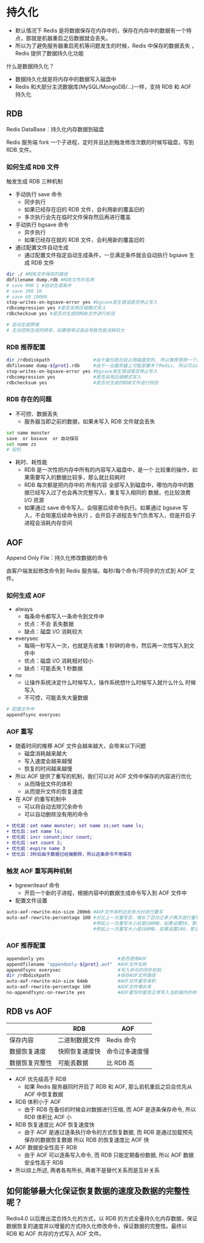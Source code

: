 # 持久化

- 默认情况下 Redis 是将数据保存在内存中的，保存在内存中的数据有一个特点，那就是机器重启之后数据就会丢失。
- 所以为了避免服务器重启死机等问题发生的时候，Redis 中保存的数据丢失 ，Redis 提供了数据持久化功能

什么是数据持久化？

- 数据持久化就是将内存中的数据写入磁盘中
- Redis 和大部分主流数据库(MySQL/MongoDB/...)一样，支持 RDB 和 AOF 持久化

## RDB

Redis DataBase：持久化内存数据到磁盘

Redis 服务端 fork 一个子进程，定时并且达到触发修改次数的时候写磁盘，写到 RDB 文件。

### 如何生成 RDB 文件

触发生成 RDB 三种机制

- 手动执行 save 命令
  - 同步执行
  - 如果已经存在旧的 RDB 文件，会利用新的覆盖旧的
  - 多次执行会先在临时文件保存然后再进行覆盖
- 手动执行 bgsave 命令
  - 异步执行
  - 如果已经存在就的 RDB 文件，会利用新的覆盖旧的
- 通过配置文件自动生成
  - 通过配置文件指定自动生成条件，一旦满足条件就会自动执行 bgsave 生成 RDB 文件

```sh
dir ./ #RDB文件保存的路径
dbfilename dump.rdb #RDB文件的名称
# save 900 1 #自动生成条件
# save 300 10
# save 60 10000
stop-writes-on-bgsave-error yes #bgsave发生错误是否停止写入
rdbcompression yes #是否采用压缩模式写入
rdbchecksum yes #是否对生成的RDB文件进行校验

# 自动生成弊端
# 无法控制生成的频率，如果频率过高会导致性能消耗较大
```

### RDB 推荐配置

```sh
dir /rdbdiskpath                #由于备份是比较占用磁盘空的, 所以推荐使用一个比较大的磁盘路径
dbfilename dump-${prot}.rdb     #由于一台服务器上可能部署多个Redis, 所以可以给RDB文件添加端口号作为区分
stop-writes-on-bgsave-error yes #bgsave发生错误是否停止写入
rdbcompression yes              #是否采用压缩模式写入
rdbchecksum yes                 #是否对生成的RDB文件进行校验
```

### RDB 存在的问题

- 不可控、数据丢失
  - 服务器当即之前的数据，如果未写入 RDB 文件就会丢失

```sh
set name monster
save  or basave  or 自动保存
set name zs
# 宕机
```

- 耗时、耗性能
  - RDB 是一次性把内存中所有的内容写入磁盘中，是一个 比较重的操作，如果需要写入的数据比较多，那么就比较耗时
  - RDB 每次都是把内存中的 所有内容 全部写入到磁盘中，哪怕内存中的数据已经写入过了也会再次完整写入，重复写入相同的 数据，也比较浪费 I/O 资源
  - 如果通过 save 命令写入，会阻塞后续命令执行。如果通过 bgsave 写入，不会阻塞后续命令执行 ，会开启子进程去专门负责写入，但是开启子进程会消耗内存空间

## AOF

Append Only File：持久化修改数据的命令

由客户端发起修改命令到 Redis 服务端，每秒/每个命令/不同步的方式到 AOF 文件。

### 如何生成 AOF

- always
  - 每条命令都写入一条命令到文件中
  - 优点：不会 丢失数据
  - 缺点：磁盘 I/O 消耗较大
- everysec
  - 每隔一秒写入一次，也就是先收集 1 秒钟的命令，然后再一次性写入到文件中
  - 优点：磁盘 I/O 消耗相对较小
  - 缺点：可能丢失 1 秒数据
- no
  - 让操作系统决定什么时候写入，操作系统想什么时候写入就什么什么 时候写入
  - 不可控，可能丢失大量数据

```sh
# 配置文件中
appendfsync everysec
```

### AOF 重写

- 随着时间的推移 AOF 文件会越来越大，会带来以下问题
  - 磁盘消耗越来越大
  - 写入速度会越来越慢
  - 恢复的时间越来越慢
- 所以 AOF 提供了重写的机制，我们可以对 AOF 文件中保存的内容进行优化
  - 从而降低文件的体积
  - 从而提升文件的恢复速度
- 在 AOF 的重写机制中
  - 可以将自动去除冗余命令
  - 可以自动删除没有用的命令

```diff
+ 优化前：set name monster; set name zs;set name ls;
+ 优化后：set name ls;
+ 优化前：incr conunt;incr count;
+ 优化后：set count 2;
+ 优化前：expire name 3
+ 优化后：3秒后由于数据已经被删除，所以这条命令不用保存

```

### 触发 AOF 重写两种机制

- bgrewriteaof 命令
  - 开启一个新的子进程，根据内容中的数据生成命令写入到 AOF 文件中
- 配置文件设置

```sh
auto-aof-rewrite-min-size 200mb #AOF文件体积达到多大时进行重写
auto-aof-rewrite-percentage 100 #对比上一次重写否，增长了百分之多少再次进行重写
								#例如上一次重写大小后是100MB，如果设置50，那么下一次就是增长0.5倍（150）再重写
								#例如上一次重写大小是100MB，如果设置100，那么下一次就是增长两倍（200）再重写
```

### AOF 推荐配置

```sh
appendonly yes                           #是否使用AOF
appendfilename "appendonly-${prot}.aof"  #AOF文件名称
appendfsync everysec                     #写入命令的同步机制
dir /rdbdiskpath                         #保存AOF文件路径
auto-aof-rewrite-min-size 64mb           #AOF文件重写体积
auto-aof-rewrite-percentage 100          #AOF文件增长率
no-appendfsync-on-rewrite yes            #AOF重写时是否正常写入当前操作的命令(追求性能yes，追求数据安全性no)
```

## RDB vs AOF

|                | RDB            | AOF            |
| -------------- | -------------- | -------------- |
| 保存内容       | 二进制数据文件 | Redis 命令     |
| 数据恢复速度   | 快照恢复速度快 | 命令过多速度慢 |
| 数据恢复完整性 | 可能丢数据     | 比 RDB 高      |

- AOF 优先级高于 RDB
  - 如果 Redis 服务器同时开启了 RDB 和 AOF, 那么宕机重启之后会优先从 AOF 中恢复数据
- RDB 体积小于 AOF
  - 由于 RDB 在备份的时候会对数据进行压缩, 而 AOF 是逐条保存命令, 所以 RDB 体积比 AOF 小
- RDB 恢复速度比 AOF 恢复速度快
  - 由于 AOF 是通过逐条执行命令的方式恢复数据, 而 RDB 是通过加载预先保存的数据恢复数据
    所以 RDB 的恢复速度比 AOF 快
- AOF 数据安全性高于 RDB
  - 由于 AOF 可以逐条写入命令, 而 RDB 只能定期备份数据, 所以 AOF 数据安全性高于 RDB
- 所以综上所述, 两者各有所长, 两者不是替代关系而是互补关系

## 如何能够最大化保证恢复数据的速度及数据的完整性呢？

Redis4.0 以后推出混合持久化的方式，以 RDB 的方式全量持久化内存数据，保证数据恢复的速度并以增量的方式持久化修改命令，保证数据的完整性。最终以 RDB 和 AOF 共存的方式写入 AOF 文件。
